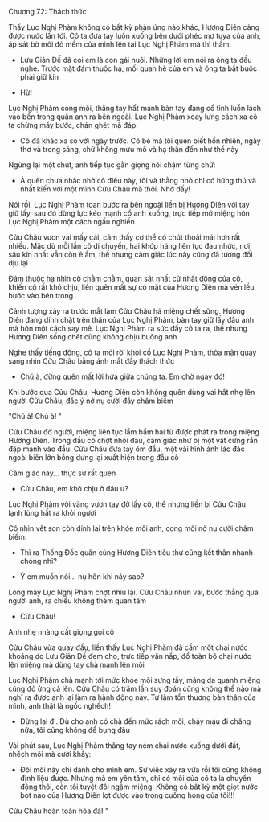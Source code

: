 




Chương 72: Thách thức

Thấy Lục Nghị Phàm không có bất kỳ phản ứng nào khác, Hương Diên càng được nước lấn tới. Cô ta đưa tay luồn xuống bên dưới phéc mơ tuya của anh, áp sát bờ môi đỏ mềm của mình lên tai Lục Nghị Phàm mà thì thầm:

- Lưu Giản Đế đã coi em là con gái nuôi. Những lời em nói ra ông ta đều nghe. Trước mặt đám thuộc hạ, mối quan hệ của em và ông ta bắt buộc phải giữ kín

- Hừ!

Lục Nghị Phàm cong môi, thẳng tay hất mạnh bàn tay đang cố tình luồn lách vào bên trong quần anh ra bên ngoài. Lục Nghị Phàm xoay lưng cách xa cô ta chừng mấy bước, chán ghét mà đáp:

- Cô đã khác xa so với ngày trước. Cô bé mà tôi quen biết hồn nhiên, ngây thơ và trong sáng, chứ không mưu mô và hạ thân đến như thế này

Ngừng lại một chút, anh tiếp tục gằn giọng nói chậm từng chữ:

- À quên chưa nhắc nhở cô điều này, tôi và thằng nhỏ chỉ có hứng thú và nhất kiến với một mình Cửu Châu mà thôi. Nhớ đấy!

Nói rồi, Lục Nghị Phàm toan bước ra bên ngoài liền bị Hương Diên với tay giữ lấy, sau đó dùng lực kéo mạnh cổ anh xuống, trực tiếp mở miệng hôn Lục Nghị Phàm một cách ngấu nghiến

Cửu Châu vươn vai mấy cái, cảm thấy cơ thể có chút thoải mái hơn rất nhiều. Mặc dù mỗi lần cô di chuyển, hai khớp háng liên tục đau nhức, nơi sâu kín nhất vẫn còn ê ẩm, thế nhưng cảm giác lúc này cũng đã tương đối dịu lại

Đám thuộc hạ nhìn cô chằm chằm, quan sát nhất cử nhất động của cô, khiến cô rất khó chịu, liền quên mất sự có mặt của Hương Diên mà vén lều bước vào bên trong

Cảnh tượng xảy ra trước mắt làm Cửu Châu há miệng chết sững. Hương Diên đang dính chặt trên thân của Lục Nghị Phàm, bàn tay giữ lấy đầu anh mà hôn một cách say mê. Lục Nghị Phàm ra sức đẩy cô ta ra, thế nhưng Hương Diên sống chết cũng không chịu buông anh

Nghe thấy tiếng động, cô ta mới rời khỏi cổ Lục Nghị Phàm, thỏa mãn quay sang nhìn Cửu Châu bằng ánh mắt đầy thách thức

- Chú à, đừng quên mất lời hứa giữa chúng ta. Em chờ ngày đó!

Khi bước qua Cửu Châu, Hương Diên còn không quên dùng vai hất nhẹ lên người Cửu Châu, đắc ý nở nụ cười đầy châm biếm

"Chú à! Chú à! "

Cửu Châu đờ người, miệng liên tục lẩm bẩm hai từ được phát ra trong miệng Hương Diên. Trong đầu cô chợt nhói đau, cảm giác như bị một vật cứng rắn đập mạnh vào đầu. Cửu Châu đưa tay ôm đầu, một vài hình ảnh lác đác ngoài biển lớn bỗng dưng lại xuất hiện trong đầu cô

Cảm giác này... thực sự rất quen

- Cửu Châu, em khó chịu ở đâu ư?

Lục Nghị Phàm vội vàng vươn tay đỡ lấy cô, thế nhưng liền bị Cửu Châu lạnh lùng hất ra khỏi người

Cô nhìn vết son còn dính lại trên khóe môi anh, cong môi nở nụ cười châm biếm:

- Thì ra Thống Đốc quân cùng Hương Diên tiểu thư cũng kết thân nhanh chóng nhỉ?

- Ý em muốn nói... nụ hôn khi nãy sao?

Lông mày Lục Nghị Phàm chợt nhíu lại. Cửu Châu nhún vai, bước thẳng qua người anh, ra chiều không thèm quan tâm

- Cửu Châu!

Anh nhẹ nhàng cất giọng gọi cô

Cửu Châu vừa quay đầu, liền thấy Lục Nghị Phàm đã cầm một chai nước khoáng do Lưu Giản Đế đem cho, trực tiếp vặn nắp, đổ toàn bộ chai nước lên miệng mà dùng tay chà mạnh lên môi

Lục Nghị Phàm chà mạnh tới mức khóe môi sưng tấy, mảng da quanh miệng cũng đỏ ửng cả lên. Cửu Châu có trăm lần suy đoán cũng không thể nào mà nghĩ ra được anh lại làm ra hành động này. Tự làm tổn thương bản thân của mình, anh thật là ngốc nghếch!

- Dừng lại đi. Dù cho anh có chà đến mức rách môi, chảy máu đi chăng nữa, tôi cũng không để bụng đâu

Vài phút sau, Lục Nghị Phàm thẳng tay ném chai nước xuống dưới đất, nhếch môi mà cười khẩy:

- Đôi môi này chỉ dành cho mình em. Sự việc xảy ra vừa rồi tôi cũng không định liệu được. Nhưng mà em yên tâm, chỉ có môi của cô ta là chuyển động thôi, còn tôi tuyệt đối ngậm miệng. Không có bất kỳ một giọt nước bọt nào của Hương Diên lọt được vào trong cuống họng của tôi!!!

Cửu Châu hoàn toàn hóa đá! "




